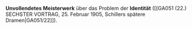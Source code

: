 
**Unvollendetes Meisterwerk** über das Problem der **Identität** ([[GA051 (22.) SECHSTER VORTRAG, 25. Februar 1905, Schillers spätere Dramen|GA051/22]]).
